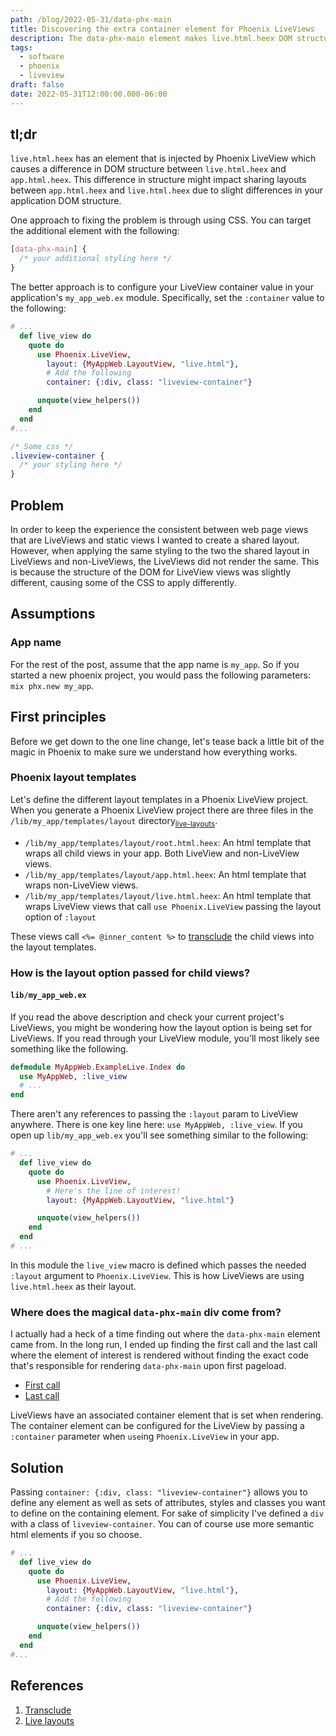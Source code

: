 ```yaml
---
path: /blog/2022-05-31/data-phx-main
title: Discovering the extra container element for Phoenix LiveViews
description: The data-phx-main element makes live.html.heex DOM structure slighty different than app.html.heex. Learn about where it comes from and how to configure it.
tags:
  - software
  - phoenix
  - liveview
draft: false
date: 2022-05-31T12:00:00.000-06:00
---
```


## tl;dr

`live.html.heex` has an element that is injected by Phoenix LiveView which causes a difference in DOM structure between `live.html.heex` and `app.html.heex`. This difference in structure might impact sharing layouts between `app.html.heex` and `live.html.heex` due to slight differences in your application DOM structure.

One approach to fixing the problem is through using CSS. You can target the additional element with the following:

```css
[data-phx-main] {
  /* your additional styling here */
}
```

The better approach is to configure your LiveView container value in your application's `my_app_web.ex` module. Specifically, set the `:container` value to the following:

```elixir
# ...
  def live_view do
    quote do
      use Phoenix.LiveView,
        layout: {MyAppWeb.LayoutView, "live.html"},
        # Add the following
        container: {:div, class: "liveview-container"}

      unquote(view_helpers())
    end
  end
#...
```

```css
/* Some css */
.liveview-container {
  /* your styling here */
}
```

## Problem

In order to keep the experience the consistent between web page views that are LiveViews and static views I wanted to create a shared layout. However, when applying the same styling to the two the shared layout in LiveViews and non-LiveViews, the LiveViews did not render the same. This is because the structure of the DOM for LiveView views was slightly different, causing some of the CSS to apply differently.

## Assumptions

### App name

For the rest of the post, assume that the app name is `my_app`. So if you started a new phoenix project, you would pass the following parameters: `mix phx.new my_app`.

## First principles

Before we get down to the one line change, let's tease back a little bit of the magic in Phoenix to make sure we understand how everything works.

### Phoenix layout templates

Let's define the different layout templates in a Phoenix LiveView project. When you generate a Phoenix LiveView project there are three files in the `/lib/my_app/templates/layout` directory<sub>[live-layouts]</sub>.

- `/lib/my_app/templates/layout/root.html.heex`: An html template that wraps all child views in your app. Both LiveView and non-LiveView views.
- `/lib/my_app/templates/layout/app.html.heex`: An html template that wraps non-LiveView views.
- `/lib/my_app/templates/layout/live.html.heex`: An html template that wraps LiveView views that call `use Phoenix.LiveView` passing the layout option of `:layout`

These views call `<%= @inner_content %>` to [transclude] the child views into the layout templates.

### How is the layout option passed for child views?

#### `lib/my_app_web.ex`

If you read the above description and check your current project's LiveViews, you might be wondering how the layout option is being set for LiveViews. If you read through your LiveView module, you'll most likely see something like the following.

```elixir
defmodule MyAppWeb.ExampleLive.Index do
  use MyAppWeb, :live_view
  # ...
end
```

There aren't any references to passing the `:layout` param to LiveView anywhere. There is one key line here: `use MyAppWeb, :live_view`. If you open up `lib/my_app_web.ex` you'll see something similar to the following:

```elixir
# ...
  def live_view do
    quote do
      use Phoenix.LiveView,
        # Here's the line of interest!
        layout: {MyAppWeb.LayoutView, "live.html"}

      unquote(view_helpers())
    end
  end
# ...
```

In this module the `live_view` macro is defined which passes the needed `:layout` argument to `Phoenix.LiveView`. This is how LiveViews are using `live.html.heex` as their layout.

### Where does the magical `data-phx-main` div come from?

I actually had a heck of a time finding out where the `data-phx-main` element came from. In the long run, I ended up finding the first call and the last call where the element of interest is rendered without finding the exact code that's responsible for rendering `data-phx-main` upon first pageload.

- [First call](https://github.com/phoenixframework/phoenix_live_view/blob/master/lib/phoenix_live_view.ex#L465)
- [Last call](https://github.com/phoenixframework/phoenix_live_view/blob/master/lib/phoenix_live_view/helpers.ex#L366-L370)

LiveViews have an associated container element that is set when rendering. The container element can be configured for the LiveView by passing a `:container` parameter when `use`ing `Phoenix.LiveView` in your app.

## Solution

Passing `container: {:div, class: "liveview-container"}` allows you to define any element as well as sets of attributes, styles and classes you want to define on the containing element. For sake of simplicity I've defined a `div` with a class of `liveview-container`. You can of course use more semantic html elements if you so choose.

```elixir
# ...
  def live_view do
    quote do
      use Phoenix.LiveView,
        layout: {MyAppWeb.LayoutView, "live.html"},
        # Add the following
        container: {:div, class: "liveview-container"}

      unquote(view_helpers())
    end
  end
#...
```

## References

[transclude]: https://en.wikipedia.org/wiki/Transclusion
[live-layouts]: https://hexdocs.pm/phoenix_live_view/live-layouts.html

1. [Transclude][transclude]
1. [Live layouts][live-layouts]
